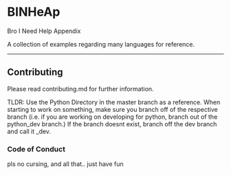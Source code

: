 # BINHeAp
Bro I Need Help Appendix

A collection of examples regarding many languages for reference.

---

## Contributing

Please read contributing.md for further information.

TLDR: Use the Python Directory in the master branch as a reference. When starting to work on something, make sure you branch off of the respective branch (i.e. if you are working on developing for python, branch out of the python_dev branch.) If the branch doesnt exist, branch off the dev branch and call it <language>_dev.

### Code of Conduct

pls no cursing, and all that.. just have fun
